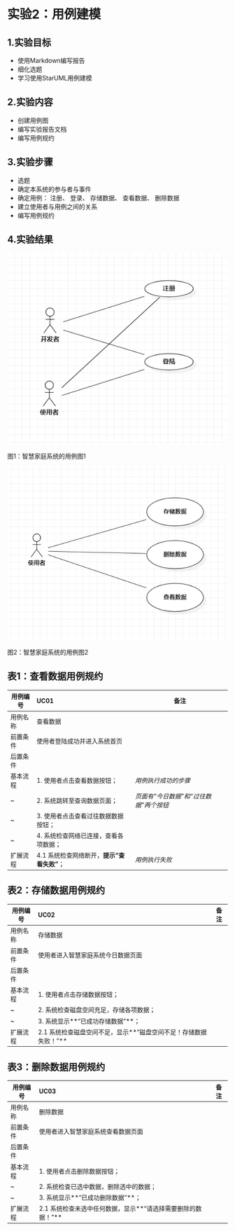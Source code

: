 # 实验2：用例建模

## 1.实验目标
- 使用Markdown编写报告
- 细化选题
- 学习使用StarUML用例建模


## 2.实验内容
- 创建用例图
- 编写实验报告文档
- 编写用例规约


## 3.实验步骤
- 选题
- 确定本系统的参与者与事件
- 确定用例：
注册、
登录、
存储数据、
查看数据、
删除数据
- 建立使用者与用例之间的关系
- 编写用例规约


## 4.实验结果

![用例图1](./lab2-01.jpg)

图1：智慧家庭系统的用例图1

![用例图2](./lab2-02.jpg)

图2：智慧家庭系统的用例图2



## 表1：查看数据用例规约  

用例编号  | UC01 | 备注  
-|:-|-  
用例名称  | 查看数据  |   
前置条件  |  使用者登陆成功并进入系统首页    |    
后置条件  |     |    
基本流程  | 1. 使用者点击查看数据按钮；  |*用例执行成功的步骤*    
~| 2. 系统跳转至查询数据页面；  |*页面有“今日数据”和“过往数据”两个按钮*
~| 3. 使用者点击查看过往数据数据按钮；  |
~| 4. 系统检查网络已连接，查看各项数据；  |
扩展流程  | 4.1 系统检查网络断开，**提示“查看失败”**；  |*用例执行失败*  



## 表2：存储数据用例规约  

用例编号  | UC02 | 备注  
-|:-|-  
用例名称  | 存储数据  |   
前置条件  | 使用者进入智慧家庭系统今日数据页面     |    
后置条件  |     |    
基本流程  | 1. 使用者点击存储数据按钮；  | 
~| 2. 系统检查磁盘空间充足，存储各项数据；  |
~| 3. 系统显示**“已成功存储数据”**；  |         
扩展流程  | 2.1 系统检查磁盘空间不足，显示**“磁盘空间不足！存储数据失败！”**  |    


## 表3：删除数据用例规约  

用例编号  | UC03 | 备注  
-|:-|-  
用例名称  | 删除数据  |   
前置条件  | 使用者进入智慧家庭系统查看数据页面     |    
后置条件  |     |    
基本流程  | 1. 使用者点击删除数据按钮；  | 
~| 2. 系统检查已选中数据，删除选中的数据；  |
~| 3. 系统显示**“已成功删除数据”**；  |         
扩展流程  | 2.1 系统检查未选中任何数据，显示**“请选择需要删除的数据！”**  | 

